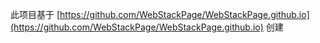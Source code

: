 此项目基于 [https://github.com/WebStackPage/WebStackPage.github.io](https://github.com/WebStackPage/WebStackPage.github.io) 创建

